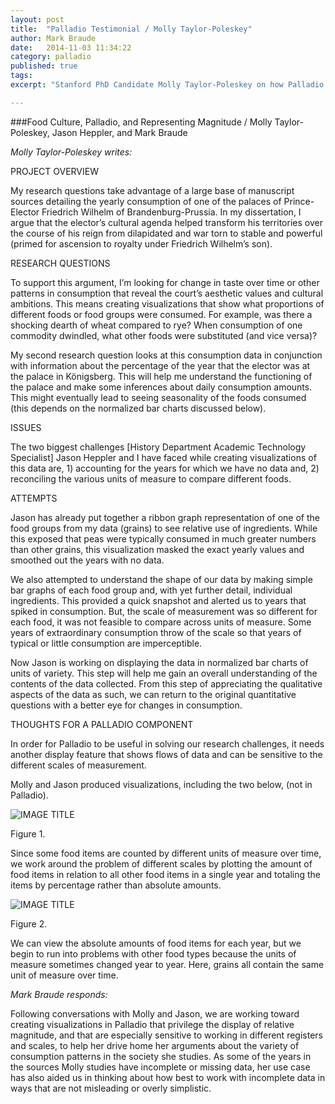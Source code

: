 ```yaml
---
layout: post
title:  "Palladio Testimonial / Molly Taylor-Poleskey"
author: Mark Braude
date:   2014-11-03 11:34:22
category: palladio
published: true
tags: 
excerpt: "Stanford PhD Candidate Molly Taylor-Poleskey on how Palladio can be developed to aid her research on food culture in Brandenburg Prussia; Mark Braude responds."

---
```


###Food Culture, Palladio, and Representing Magnitude / Molly Taylor-Poleskey, Jason Heppler, and Mark Braude

*Molly Taylor-Poleskey writes:*

PROJECT OVERVIEW

My research questions take advantage of a large base of manuscript sources detailing the yearly consumption of one of the palaces of Prince-Elector Friedrich Wilhelm of Brandenburg-Prussia. In my dissertation, I argue that the elector’s cultural agenda helped transform his territories over the course of his reign from dilapidated and war torn to stable and powerful (primed for ascension to royalty under Friedrich Wilhelm’s son). 

RESEARCH QUESTIONS

To support this argument, I’m looking for change in taste over time or other patterns in consumption that reveal the court’s aesthetic values and cultural ambitions. This means creating visualizations that show what proportions of different foods or food groups were consumed. For example, was there a shocking dearth of wheat compared to rye? When consumption of one commodity dwindled, what other foods were substituted (and vice versa)?

My second research question looks at this consumption data in conjunction with information about the percentage of the year that the elector was at the palace in Königsberg. This will help me understand the functioning of the palace and make some inferences about daily consumption amounts. This might eventually lead to seeing seasonality of the foods consumed (this depends on the normalized bar charts discussed below). 

ISSUES

The two biggest challenges [History Department Academic Technology Specialist] Jason Heppler and I have faced while creating visualizations of this data are, 1) accounting for the years for which we have no data and, 2) reconciling the various units of measure to compare different foods. 

ATTEMPTS

Jason has already put together a ribbon graph representation of one of the food groups from my data (grains) to see relative use of ingredients. While this exposed that peas were typically consumed in much greater numbers than other grains, this visualization masked the exact yearly values and smoothed out the years with no data. 

We also attempted to understand the shape of our data by making simple bar graphs of each food group and, with yet further detail, individual ingredients. This provided a quick snapshot and alerted us to years that spiked in consumption. But, the scale of measurement was so different for each food, it was not feasible to compare across units of measure. Some years of extraordinary consumption throw of the scale so that years of typical or little consumption are imperceptible.

Now Jason is working on displaying the data in normalized bar charts of units of variety. This step will help me gain an overall understanding of the contents of the data collected. From this step of appreciating the qualitative aspects of the data as such, we can return to the original quantitative questions with a better eye for changes in consumption. 

THOUGHTS FOR A PALLADIO COMPONENT

In order for Palladio to be useful in solving our research challenges, it needs another display feature that shows flows of data and can be sensitive to the different scales of measurement. 

Molly and Jason produced visualizations, including the two below, (not in Palladio).

![IMAGE TITLE]({{site.url}}/img/grains_normalized.jpg)

Figure 1.

Since some food items are counted by different units of measure over time, we work around the problem of different scales by plotting the amount of food items in relation to all other food items in a single year and totaling the items by percentage rather than absolute amounts.

![IMAGE TITLE]({{site.url}}/img/grains_amount.jpg)

Figure 2.

We can view the absolute amounts of food items for each year, but we begin to run into problems with other food types because the units of measure sometimes changed year to year. Here, grains all contain the same unit of measure over time.


*Mark Braude responds:*

Following conversations with Molly and Jason, we are working toward creating visualizations in Palladio that privilege the display of relative magnitude, and that are especially sensitive to working in different registers and scales, to help her drive home her arguments about the variety of consumption patterns in the society she studies. As some of the years in the sources Molly studies have incomplete or missing data, her use case has also aided us in thinking about how best to work with incomplete data in ways that are not misleading or overly simplistic.
